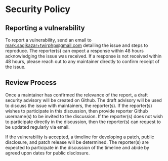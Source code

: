 # Security Policy

## Reporting a vulnerability

To report a vulnerability, send an email to [mark.sagikazar+twirphp@gmail.com](mailto:mark.sagikazar+twirphp@gmail.com)
detailing the issue and steps to reproduce. The reporter(s) can expect a
response within 48 hours acknowledging the issue was received. If a response is
not received within 48 hours, please reach out to any maintainer directly
to confirm receipt of the issue.

## Review Process

Once a maintainer has confirmed the relevance of the report, a draft security
advisory will be created on Github. The draft advisory will be used to discuss
the issue with maintainers, the reporter(s).
If the reporter(s) wishes to participate in this discussion, then provide
reporter Github username(s) to be invited to the discussion. If the reporter(s)
does not wish to participate directly in the discussion, then the reporter(s)
can request to be updated regularly via email.

If the vulnerability is accepted, a timeline for developing a patch, public
disclosure, and patch release will be determined. The reporter(s) are expected
to participate in the discussion of the timeline and abide by agreed upon dates
for public disclosure.
